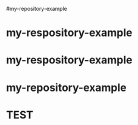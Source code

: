#my-repository-example
# my-respository-example
# my-respository-example
# my-repository-example
# TEST
